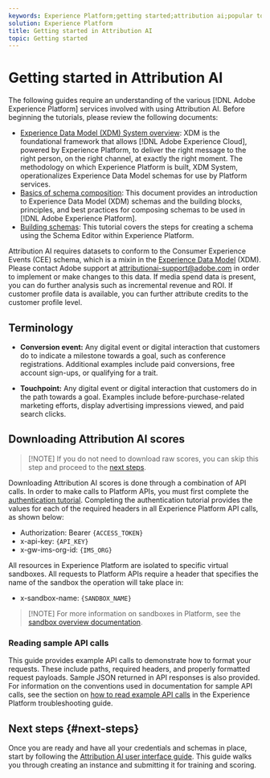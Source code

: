 ```yaml
---
keywords: Experience Platform;getting started;attribution ai;popular topics
solution: Experience Platform
title: Getting started in Attribution AI
topic: Getting started  
---
```


# Getting started in Attribution AI

 The following guides require an understanding of the various [!DNL Adobe Experience Platform] services involved with using Attribution AI. Before beginning the tutorials, please review the following documents:

- [Experience Data Model (XDM) System overview](../../xdm/home.md): XDM is the foundational framework that allows [!DNL Adobe Experience Cloud], powered by Experience Platform, to deliver the right message to the right person, on the right channel, at exactly the right moment. The methodology on which Experience Platform is built, XDM System, operationalizes Experience Data Model schemas for use by Platform services.
- [Basics of schema composition](../../xdm/schema/composition.md): This document provides an introduction to Experience Data Model (XDM) schemas and the building blocks, principles, and best practices for composing schemas to be used in [!DNL Adobe Experience Platform].
- [Building schemas](../../xdm/tutorials/create-schema-ui.md): This tutorial covers the steps for creating a schema using the Schema Editor within Experience Platform.

Attribution AI requires datasets to conform to the Consumer Experience Events (CEE) schema, which is a mixin in the [Experience Data Model](../../xdm/home.md) (XDM). Please contact Adobe support at attributionai-support@adobe.com in order to implement or make changes to this data. If media spend data is present, you can do further analysis such as incremental revenue and ROI. If customer profile data is available, you can further attribute credits to the customer profile level.

## Terminology

- **Conversion event:** Any digital event or digital interaction that customers do to indicate a milestone towards a goal, such as conference registrations. Additional examples include paid conversions, free account sign-ups, or qualifying for a trait.

- **Touchpoint:** Any digital event or digital interaction that customers do in the path towards a goal. Examples include before-purchase-related marketing efforts, display advertising impressions viewed, and paid search clicks.

## Downloading Attribution AI scores

>[!NOTE] If you do not need to download raw scores, you can skip this step and proceed to the [next steps](#next-steps).

Downloading Attribution AI scores is done through a combination of API calls. In order to make calls to Platform APIs, you must first complete the [authentication tutorial](../../tutorials/authentication.md). Completing the authentication tutorial provides the values for each of the required headers in all Experience Platform API calls, as shown below:

- Authorization: Bearer `{ACCESS_TOKEN}`
- x-api-key: `{API_KEY}`
- x-gw-ims-org-id: `{IMS_ORG}`

All resources in Experience Platform are isolated to specific virtual sandboxes. All requests to Platform APIs require a header that specifies the name of the sandbox the operation will take place in:

- x-sandbox-name: `{SANDBOX_NAME}`

>[!NOTE] For more information on sandboxes in Platform, see the [sandbox overview documentation](../../sandboxes/home.md). 

### Reading sample API calls

This guide provides example API calls to demonstrate how to format your requests. These include paths, required headers, and properly formatted request payloads. Sample JSON returned in API responses is also provided. For information on the conventions used in documentation for sample API calls, see the section on [how to read example API calls](../../landing/troubleshooting.md) in the Experience Platform troubleshooting guide.

## Next steps {#next-steps}

Once you are ready and have all your credentials and schemas in place, start by following the [Attribution AI user interface guide](./user-guide.md). This guide walks you through creating an instance and submitting it for training and scoring.
